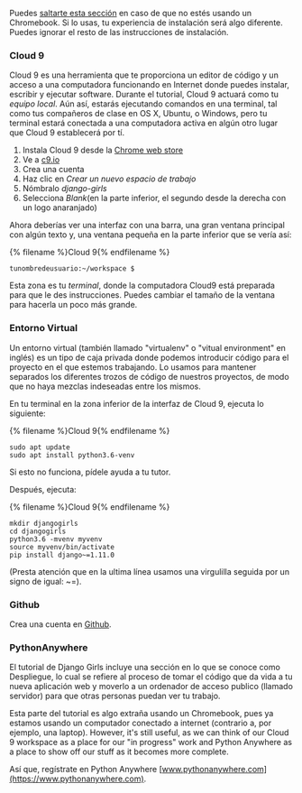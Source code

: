 Puedes [saltarte esta sección](http://tutorial.djangogirls.org/en/installation/#install-python) en caso de que no estés usando un Chromebook. Si lo usas, tu experiencia de instalación será algo diferente. Puedes ignorar el resto de las instrucciones de instalación.

### Cloud 9

Cloud 9 es una herramienta que te proporciona un editor de código y un acceso a una computadora funcionando en Internet donde puedes instalar, escribir y ejecutar software. Durante el tutorial, Cloud 9 actuará como tu *equipo local*. Aún así, estarás ejecutando comandos en una terminal, tal como tus compañeros de clase en OS X, Ubuntu, o Windows, pero tu terminal estará conectada a una computadora activa en algún otro lugar que Cloud 9 establecerá por tí.

1. Instala Cloud 9 desde la [Chrome web store](https://chrome.google.com/webstore/detail/cloud9/nbdmccoknlfggadpfkmcpnamfnbkmkcp)
2. Ve a [c9.io](https://c9.io)
3. Crea una cuenta
4. Haz clic en *Crear un nuevo espacio de trabajo*
5. Nómbralo *django-girls*
6. Selecciona *Blank*(en la parte inferior, el segundo desde la derecha con un logo anaranjado)

Ahora deberías ver una interfaz con una barra, una gran ventana principal con algún texto y, una ventana pequeña en la parte inferior que se vería así:

{% filename %}Cloud 9{% endfilename %}

    tunombredeusuario:~/workspace $
    

Esta zona es tu *terminal*, donde la computadora Cloud9 está preparada para que le des instrucciones. Puedes cambiar el tamaño de la ventana para hacerla un poco más grande.

### Entorno Virtual

Un entorno virtual (también llamado "virtualenv" o "vitual environment" en inglés) es un tipo de caja privada donde podemos introducir código para el proyecto en el que estemos trabajando. Lo usamos para mantener separados los diferentes trozos de código de nuestros proyectos, de modo que no haya mezclas indeseadas entre los mismos.

En tu terminal en la zona inferior de la interfaz de Cloud 9, ejecuta lo siguiente:

{% filename %}Cloud 9{% endfilename %}

    sudo apt update
    sudo apt install python3.6-venv
    

Si esto no funciona, pídele ayuda a tu tutor.

Después, ejecuta:

{% filename %}Cloud 9{% endfilename %}

    mkdir djangogirls
    cd djangogirls
    python3.6 -mvenv myvenv
    source myvenv/bin/activate
    pip install django~=1.11.0
    

(Presta atención que en la ultima línea usamos una virgulilla seguida por un signo de igual: ~=).

### Github

Crea una cuenta en [Github](https://github.com).

### PythonAnywhere

El tutorial de Django Girls incluye una sección en lo que se conoce como Despliegue, lo cual se refiere al proceso de tomar el código que da vida a tu nueva aplicación web y moverlo a un ordenador de acceso publico (llamado servidor) para que otras personas puedan ver tu trabajo.

Esta parte del tutorial es algo extraña usando un Chromebook, pues ya estamos usando un computador conectado a internet (contrario a, por ejemplo, una laptop). However, it's still useful, as we can think of our Cloud 9 workspace as a place for our "in progress" work and Python Anywhere as a place to show off our stuff as it becomes more complete.

Así que, regístrate en Python Anywhere [www.pythonanywhere.com](https://www.pythonanywhere.com).
